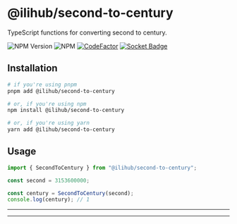 # @ilihub/second-to-century

TypeScript functions for converting second to century.

![NPM Version](https://img.shields.io/npm/v/%40ilihub%2Fsecond-to-century?color=33cd56&logo=npm)
![NPM](https://img.shields.io/npm/l/%40ilihub%2Fsecond-to-century)
[![CodeFactor](https://www.codefactor.io/repository/github/ilihub/npm/badge)](https://www.codefactor.io/repository/github/ilihub/npm)
[![Socket Badge](https://socket.dev/api/badge/npm/package/@ilihub/second-to-century)](https://socket.dev/npm/package/@ilihub/second-to-century)

## Installation

```bash
# if you're using pnpm
pnpm add @ilihub/second-to-century

# or, if you're using npm
npm install @ilihub/second-to-century

# or, if you're using yarn
yarn add @ilihub/second-to-century
```

## Usage

```javascript
import { SecondToCentury } from "@ilihub/second-to-century";

const second = 3153600000;

const century = SecondToCentury(second);
console.log(century); // 1
```

---

<!-- sponsors_and_backers_section_start -->

<!-- sponsors_and_backers_section_end -->

---
